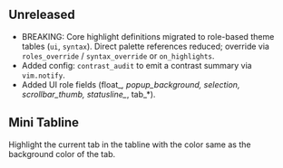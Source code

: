 ## Unreleased
- BREAKING: Core highlight definitions migrated to role-based theme tables (`ui`, `syntax`). Direct palette references reduced; override via `roles_override` / `syntax_override` or `on_highlights`.
- Added config: `contrast_audit` to emit a contrast summary via `vim.notify`.
- Added UI role fields (float_*, popup_background, selection, scrollbar_thumb, statusline_*, tab_*).

## Mini Tabline

Highlight the current tab in the tabline with the color same as the background color of the tab.
